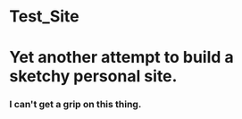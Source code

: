 # Test_Site
# Yet another attempt to build a sketchy personal site.

### I can't get a grip on this thing.
